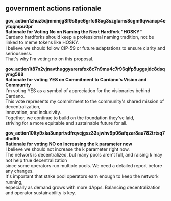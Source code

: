 ## government actions rationale
  
**gov_action1zhuz5djmmmjg8f9s8pe6grfc98xg3szglums8cgm6qwancp4eytqqmpu0pr**  
**Rationale for Voting No on Naming the Next Hardfork "HOSKY"**  
Cardano hardforks should keep a professional naming tradition, not be linked to meme tokens like HOSKY.  
I believe we should follow CIP-59 or future adaptations to ensure clarity and seriousness.  
That's why I'm voting no on this proposal.  
  
**gov_action1t87n2vjnavthuggyarerafxx8c7n9mu4c7r96qlfp5uggsjdc8dsqymg588**  
**Rationale for voting YES on Commitment to Cardano's Vision and Community**  
I'm voting YES as a symbol of appreciation for the visionaries behind Cardano.  
This vote represents my commitment to the community's shared mission of decentralization,  
innovation, and inclusivity.  
Together, we continue to build on the foundation they've laid,  
striving for a more equitable and sustainable future for all.  
  
**gov_action10lty9xka3unprtvdfrqvcjgsz33sjwhv9p06afqzar8au782trtsq7dhd95**  
**Rationale for voting NO on Increasing the k parameter now**  
I believe we should not increase the k parameter right now.  
The network is decentralized, but many pools aren't full, and raising k may not help true decentralization  
since some operators run multiple pools. We need a detailed report before any changes.  
It's important that stake pool operators earn enough to keep the network running,  
especially as demand grows with more dApps. Balancing decentralization and operator sustainability is key.  
